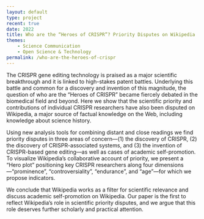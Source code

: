 ```yaml
---
layout: default
type: project
recent: true
date: 2022
title: Who are the “Heroes of CRISPR”? Priority Disputes on Wikipedia
themes: 
    - Science Communication
    - Open Science & Technology
permalink: /who-are-the-heroes-of-crispr
---
```


The CRISPR gene editing technology is praised as a major scientific breakthrough and it is linked to high-stakes patent battles. Underlying this battle and common for a discovery and invention of this magnitude, the question of who are the “Heroes of CRISPR” became fiercely debated in the biomedical field and beyond. Here we show that the scientific priority and contributions of individual CRISPR researchers have also been disputed on Wikipedia, a major source of factual knowledge on the Web, including knowledge about science history. 

Using new analysis tools for combining distant and close readings we find priority disputes in three areas of concern—(1) the discovery of CRISPR, (2) the discovery of CRISPR-associated systems, and (3) the invention of CRISPR-based gene editing—as well as cases of academic self-promotion. To visualize Wikipedia’s collaborative account of priority, we present a “Hero plot” positioning key CRISPR researchers along four dimensions—“prominence”, “controversiality”, “endurance”, and “age”—for which we propose indicators. 

We conclude that Wikipedia works as a filter for scientific relevance and discuss academic self-promotion on Wikipedia. Our paper is the first to reflect Wikipedia’s role in scientific priority disputes, and we argue that this role deserves further scholarly and practical attention.

